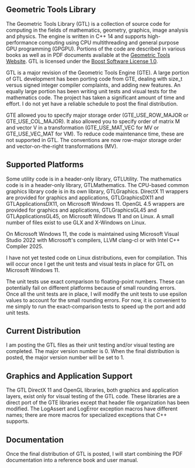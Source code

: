 ## Geometric Tools Library ##
 
The Geometric Tools Library (GTL) is a collection of source code for computing
in the fields of mathematics, geometry, graphics, image analysis and physics.
The engine is written in C++ 14 and supports high-performance computing using
CPU multithreading and general purpose GPU programming (GPGPU). Portions of
the code are described in various books as well as in PDF documents available
at the
[Geometric Tools Website](https://www.geometrictools.com).
GTL is licensed under the
[Boost Software License 1.0](https://www.boost.org/LICENSE_1_0.txt).

GTL is a major revision of the Geometric Tools Engine (GTE). A large portion
of GTL development has been porting code from GTE, dealing with size_t versus
signed integer compiler complaints, and adding new features. An equally
large portion has been writing unit tests and visual tests for the
mathematics code. The project has taken a significant amount of time and
effort. I do not yet have a reliable schedule to post the final distribution.

GTE allowed you to specify major storage order (GTE_USE_ROW_MAJOR or
GTE_USE_COL_MAJOR). It also allowed you to specify order of matrix M and
vector V in a transformation (GTE_USE_MAT_VEC for MV or GTE_USE_VEC_MAT
for VM). To reduce code maintenance time, these are not supported in GTL.
The conventions are now row-major storage order and vector-on-the-right
transformations (MV).

## Supported Platforms ##

Some utility code is in a header-only library, GTLUtility. The mathematics
code is in a header-only library, GTLMathematics. The CPU-based common graphics
library code is in its own library, GTLGraphics. DirectX 11 wrappers are
provided for graphics and applications, GTLGraphicsDX11 and GTLApplicationsDX11,
on Microsoft Windows 11. OpenGL 4.5 wrappers are provided for graphics and
applications, GTLGraphicsGL45 and GTLApplicationsGL45, on Microsoft Windows 11
and on Linux. A small number of files exist to use GLX and X-Windows on Linux.

On Microsoft Windows 11, the code is maintained using Microsoft Visual Studio
2022 with Microsoft's compilers, LLVM clang-cl or with Intel C++ Compiler 2025.

I have not yet tested code on Linux distributions, even for compilation. This
will occur once I get the unit tests and visual tests in place for GTL on
Microsoft Windows 11.

The unit tests use exact comparison to floating-point numbers. These can
potentially fail on different platforms because of small rounding errors.
Once all the unit tests are in place, I will modify the unit tests to use
epsilon values to account for the small rounding errors. For now, it is
convenient to me simply to run the exact-comparison tests to speed up the
port and add unit tests.

## Current Distribution ##

I am posting the GTL files as their unit testing and/or visual testing are
completed. The major version number is 0. When the final distribution is
posted, the major version number will be set to 1.

## Graphics and Application Support ##

The GTL DirectX 11 and OpenGL libraries, both graphics and application layers,
exist only for visual testing of the GTL code. These libraries are a direct
port of the GTE libraries except that header file organization has been
modified. The LogAssert and LogError exception macros have different names;
there are more macros for specialized exceptions that C++ supports.

## Documentation ##

Once the final distribution of GTL is posted, I will start combining the PDF
documentation into a reference book and user manual.
